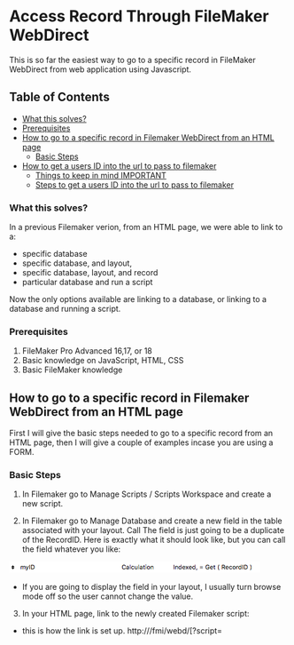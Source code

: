 # Access Record Through FileMaker WebDirect
This is so far the easiest way to go to a specific record in FileMaker WebDirect from web application using Javascript.

## Table of Contents
- [What this solves?](#what-this-solves)
- [Prerequisites](#Prerequisites)
- [How to go to a specific record in Filemaker WebDirect from an HTML page](#How-to-go-to-a-specific-record-in-Filemaker-WebDirect-from-an-HTML-page)
  - [Basic Steps](#Basic-Steps)
- [How to get a users ID into the url to pass to filemaker](#How-to-get-a-users-ID-into-the-url-to-pass-to-filemaker)
  - [Things to keep in mind IMPORTANT](#Things-to-keep-in-mind-IMPORTANT)
  - [Steps to get a users ID into the url to pass to filemaker](#Steps-to-get-a-users-ID-into-the-url-to-pass-to-filemaker)
  
### What this solves?
In a previous Filemaker verion, from an HTML page, we were able to link to a:
- specific database
- specific database, and layout,
- specific database, layout, and record
- particular database and run a script

Now the only options available are linking to a database, or linking to a database and running a script.

### Prerequisites
1. FileMaker Pro Advanced 16,17, or 18
2. Basic knowledge on JavaScript, HTML, CSS
3. Basic FileMaker knowledge

## How to go to a specific record in Filemaker WebDirect from an HTML page
First I will give the basic steps needed to go to a specific record from an HTML page, then I will give a couple of examples incase you are using a FORM.

### Basic Steps
1. In Filemaker go to Manage Scripts / Scripts Workspace and create a new script.

2. In Filemaker go to Manage Database and create a new field in the table associated with your layout. Call The field is just going to be a duplicate of the RecordID. Here is exactly what it should look like, but you can call the field whatever you like:

![Script](/img/database_field.png)

- If you are going to display the field in your layout, I usually turn browse mode off so the user cannot change the value.

3. In your HTML page, link to the newly created Filemaker script:
- this is how the link is set up. 
http://<host>/fmi/webd/<database name>[?script=<script name>[&param=<script parameter>]]
- where <script parameter> = the Recordid you want to go to
- if you want to know how to PUSH a Recordid into the script parameter click [Here](#How-to-get-a-users-ID-into-the-url-to-pass-to-filemaker).
This is directly from FileMaker WevDirect 18 Guide
https://fmhelp.filemaker.com/docs/18/en/fmwd/#accessing_linking
  
4. In Filemaker go to script you created.
- below is an image of what should go into your script.
- you can change and manipulate to match your environment, and situation, but this is a basic outline.
![Script](/img/go_to_record.png)

5. As you can see this will get your id parameter from the url and go to that record.

## How to get a users ID into the url to pass to filemaker.
The most common reason someone wants to go to a specific record from an HTML page is that they have a login form and wants the user that logs in to go straight to the FileMaker record specific to them.
###### So Let's Do That.

### Things to keep in mind IMPORTANT.
1. We are only going to be using email to login the user. You can use the same logic to sign them in with email and pass, or whatever credentials of your choosing, but for now we will use just email.
2. When a user logs in, they access the FileMaker database using the credentials of that privilege set. So if necessary, create a guest account with a limited privilage set.
3. I will not be going over how to make this more secure, that is on you. However with that being said, FileMaker has made this very secure already.

### Steps to get a users ID into the url to pass to filemaker.
1. Create a form.
- like I said in the Thing to keep in mind section, I will only be using email because I am lazy.
- here is a very basic example:
![login.png](/img/login.png)

- keep in mind you can name your html page whatever you like this is just an example.
- this form has an email input and a submit button. Notice the form does not have an action or method.
- also I have a script that includes a JavaScript file. Your path and name of file can be whatever you like, but do create a JavaScript file and include it.

2. Below is what goes in the javascript file you just created. I have solid comments within the code, but there are a few things I want to explain that took me a while to figure out. So PLEASE READ
- where we create the variable session, make sure you fill out the url properly with the host being prefixed with "https://".
- also in session.Authorization it is going to have the work Basic followed by the base64-encoded string of your account name and password of the database sepereated by a colon which looks like... "Basic accountname:password". So if your account name is "admin" and your password is "admin" your authorization should look like below. You can find out the base64-encoded string of your account name and password by some online converter. Documentation of this is in the FileMaker 18 DATA API Guide https://fmhelp.filemaker.com/docs/18/en/dataapi/#connect-database_log-in
- when creating a session, we use the authorization that uses Basic accountName:password like we talked about, but when getting a range of records, we use a token. We are going to get the token from the response we get when we create the session, and insert it into the variable we will create to get the range of records.

```javascript
//---// Data needed to Create SESSION. IMPORTANT to pull token from response //---//
//---// Fill in with correct FileMaker Credentials //---//
var session = {
  "url": "<YOUR HOST>/fmi/data/v1/databases/<YOUR DATABASE>/sessions",
  "method": "POST",
  "headers": {
    "Content-Type": "application/json",
    "Authorization": "Basic YWRtaW46YWRtaW4=" //this is if your username and password are both admin
  }
}
//--// When the user clicks submit, it will execute this code. //--//
$( "form" ).submit(function( event ) {

//stops form from doing normal form duties
event.preventDefault();

//simple function for if you have more form data, so you call this funciton
//whenever you set a variable to what the user input.
//it incrememnts to the next piece of data.
var num = 0
function x() {
  return num++;

}

// sets a new variable email to the value the user typed in.
//called the funciton x() so it gets the first data in the form.
//call whenever there is more form data.
  var email = $( this ).serializeArray()[x()].value;


  //---// Ajax makes request and gives response then pulls token from response) //---//
  $.ajax(session).done(function (response) {
    token = (response.response.token);

  //---// Data needed to GET records //---//
    var records = {
      "url": "<YOUR HOST>/fmi/data/v1/databases/<YOUR DATABASE>/layouts/<YOUR LAYOUT>/records",
      "method": "Get",
      "headers": {
        "Content-Type": "application/json"

      }
    }
  //---// Insert correct Authorization into header of RECORDS "Bearer token" //---//
  records.headers.Authorization = "Bearer " + token;

  //---// Ajax makes request for records) //---//
    $.ajax(records).done(function (response) {
      //Set variable data to all FIleMaker data we got
      var data = (response.response.data)

      // loop to see if email exist within the FIleMaker records 
    for (var i = 0; i < data.length; i++) {
      //if email exist we execute code
      if (email.toUpperCase() == data[i].fieldData.Email.toUpperCase() ) {
      //set variable id to the FIleMaker RecordID associated with that email
        var id = response.response.data[i].recordId;

      //store the id ans essentially send it to the new webpage we will open.
        localStorage.setItem("id",id);
        //open a new HTML that will get the id to send to webdirect.
        window.open("./WebDirect.html", "_self")
        break;
      }
      //if email does not exist, it will give an error message.
      else {
        console.log("nope");
        if(i == data.length - 1){
          console.log("stopped");
          const messages = document.getElementById('messages');
          messages.textContent = "Wrong Email";
        };
      }

    }

        })


      });


  });

```
3. Create a new HTML page. 
- as you can see in my example above I called it WebDirect.html
- when the user clicks submit with a valid email in the login.html, the JavaScript page will get the Filemaker ID associated with that email, and pass it to the new HTML page we just created.
- what this page does is it sets the ID to a new variable, and we set the form action to go to the correct script where FIleMaker will be able to go to the correct record. Then automatically submits the form.
- we discussed everything about scripts earlier assuming you read if not click [HERE](#How-to-go-to-a-specific-record-in-Filemaker-WebDirect-from-an-HTML-page).

```html
<!DOCTYPE html>
<html lang="en" dir="ltr">
  <head>
    <meta charset="utf-8">
    <title></title>
  </head>
  <body>

<form id="myForm" method="post">
  <input type="hidden" name="user" value="admin" />
<input type="hidden" name="pwd" value="admin" />
</form>


<script type="text/javascript">
var id = localStorage.getItem("id");
document.getElementById('myForm').action = ("<YOUR HOST>/fmi/data/v1/databases/<YOUR DATABASE>?script=<YOUR FILEMAKER SCRIPTNAME>&param=" + id);
document.getElementById('myForm').submit();
</script>

  </body>
</html>

```
4. You are done!
- Created a login form
- JavaScript creates a FileMaker session that checks the credentials.
- If credentials are good, it gets that users FileMaker RecordID associated with it.
- Sends the ID to another form.
- That form automatically submits and sends the ID to FilemakerScript.
- Script handles everything and sends user to appropriate record in WebDirect.
